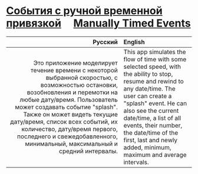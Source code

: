# [События с ручной временной привязкой](https://github.com/UniBreakfast/manually-timed-events) &nbsp; &nbsp; [Manually Timed Events](https://github.com/UniBreakfast/manually-timed-events)


| Русский | English |
|-:|:-|
| Это приложение моделирует течение времени с некоторой выбранной скоростью, с возможностью остановки, возобновления и перемотки на любые дату/время. Пользователь может создавать событие "splash". Также он может видеть текущие дату/время, список всех событий, их количество, дату/время первого, последнего и свежедобавленного, минимальный, максимальный и средний интервалы. | This app simulates the flow of time with some selected speed, with the ability to stop, resume and rewind to any date/time. The user can create a "splash" event. He can also see the current date/time, a list of all events, their number, the date/time of the first, last and newly added, minimum, maximum and average intervals. |
